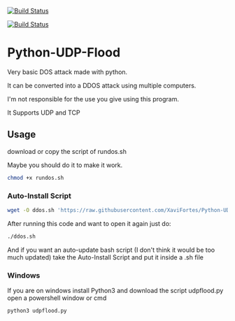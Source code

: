 [![Build Status](https://semaphoreci.com/api/v1/xavifortes/python-udp-flood/branches/master/badge.svg)](https://semaphoreci.com/xavifortes/python-udp-flood)

[![Build Status](https://travis-ci.org/XaviFortes/Python-UDP-Flood.svg?branch=master)](https://travis-ci.org/XaviFortes/Python-UDP-Flood)

# Python-UDP-Flood
Very basic DOS attack made with python.

It can be converted into a DDOS attack using multiple computers.

I'm not responsible for the use you give using this program.

 It Supports UDP and TCP

## Usage
download or copy the script of rundos.sh

Maybe you should do it to make it work.
```bash
chmod +x rundos.sh
```

### Auto-Install Script
```bash
wget -O ddos.sh 'https://raw.githubusercontent.com/XaviFortes/Python-UDP-Flood/master/rundos.sh' && chmod +x ddos.sh && ./ddos.sh
```
After running this code and want to open it again just do:
```bash
./ddos.sh
```
And if you want an auto-update bash script (I don't think it would be too much updated)
take the Auto-Install Script and put it inside a .sh file

### Windows
If you are on windows install Python3 and download the script udpflood.py open a powershell window or cmd
```bash
python3 udpflood.py
```
